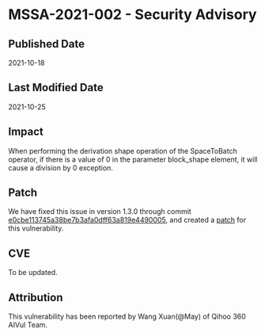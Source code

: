 # MSSA-2021-002 - Security Advisory

## Published Date

2021-10-18

## Last Modified Date

2021-10-25

## Impact

When performing the derivation shape operation of the SpaceToBatch operator, if there is a value of 0 in the parameter block_shape element, it will cause a division by 0 exception.

## Patch

We have fixed this issue in version 1.3.0 through commit [e0cbe113745a38be7b3afa0dff63a819e4490005](https://gitee.com/mindspore/mindspore/commit/e0cbe113745a38be7b3afa0dff63a819e4490005), and created a [patch](https://gitee.com/mindspore/community/blob/master/security/cve_patch/mssa-2021-002.patch) for this vulnerability.

## CVE

To be updated.

## Attribution

This vulnerability has been reported by Wang Xuan(@May) of Qihoo 360 AIVul Team.
